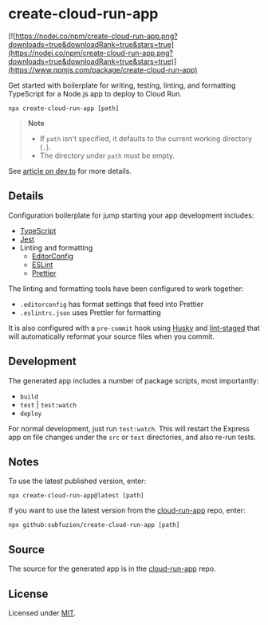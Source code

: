 # create-cloud-run-app

[![https://nodei.co/npm/create-cloud-run-app.png?downloads=true&downloadRank=true&stars=true](https://nodei.co/npm/create-cloud-run-app.png?downloads=true&downloadRank=true&stars=true)](https://www.npmjs.com/package/create-cloud-run-app)

Get started with boilerplate for writing, testing, linting, and formatting
TypeScript for a Node.js app to deploy to Cloud Run.

```
npx create-cloud-run-app [path]
```

> **Note**
>
> - If `path` isn't specified, it defaults to the current working directory (`.`).
> - The directory under `path` must be empty. 

See [article on dev.to] for more details.

## Details

Configuration boilerplate for jump starting your app development includes:

* [TypeScript]
* [Jest]
* Linting and formatting
  * [EditorConfig]
  * [ESLint]
  * [Prettier]

The linting and formatting tools have been configured to  work together:

* `.editorconfig` has format settings that feed into Prettier
* `.eslintrc.json` uses Prettier for formatting

It is also configured with a `pre-commit` hook using [Husky] and [lint-staged]
that will automatically reformat your source files when you commit.

## Development

The generated app includes a number of package scripts, most importantly:

- `build`
- `test` | `test:watch`
- `deploy`

For normal development, just run `test:watch`. This will restart the Express app
on file changes under the `src` or `test` directories, and also re-run tests.

## Notes

To use the latest published version, enter:

```
npx create-cloud-run-app@latest [path]
```

If you want to use the latest version from the [cloud-run-app] repo, enter:

```
npx github:subfuzion/create-cloud-run-app [path]
```

## Source

The source for the generated app is in the [cloud-run-app] repo.

## License

Licensed under [MIT].

[article on dev.to]: https://dev.to/subfuzion/cloud-run-typescript-boilerplate-for-getting-started-4gco
[cloud-run-app]: https://github.com/subfuzion/cloud-run-app/
[EditorConfig]: https://editorconfig.org/
[ESLint]: https://eslint.org/
[Husky]: https://typicode.github.io/husky/
[Jest]: https://jestjs.io/
[lint-staged]: https://github.com/okonet/lint-staged/
[MIT]: ./LICENSE
[Node.js]: https://nodejs.org/en/download/
[Prettier]: https://prettier.io/
[TypeScript]: https://typescriptlang.org/
[user.name]: https://docs.github.com/en/get-started/getting-started-with-git/setting-your-username-in-git#setting-your-git-username-for-every-repository-on-your-computer/
[user.email]: https://docs.github.com/en/account-and-profile/setting-up-and-managing-your-personal-account-on-github/managing-email-preferences/setting-your-commit-email-address#setting-your-email-address-for-every-repository-on-your-computer/
